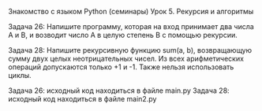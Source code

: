 Знакомство с языком Python (семинары)
Урок 5. Рекурсия и алгоритмы

Задача 26:  Напишите программу, которая на вход принимает два числа A и B, и возводит число А в целую степень B с помощью рекурсии.

Задача 28: Напишите рекурсивную функцию sum(a, b), возвращающую сумму двух целых неотрицательных чисел. 
Из всех арифметических операций допускаются только +1 и -1. Также нельзя использовать циклы.

Задача 26: исходный код находиться в файле main.py
Задача 28: исходный код находиться в файле main2.py
